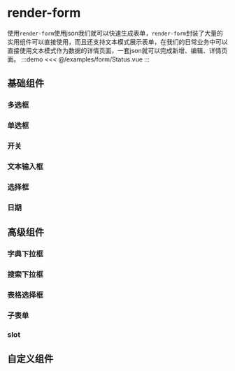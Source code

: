 # render-form
使用`render-form`使用json我们就可以快速生成表单，`render-form`封装了大量的实用组件可以直接使用，而且还支持文本模式展示表单，在我们的日常业务中可以直接使用文本模式作为数据的详情页面，一套json就可以完成新增、编辑、详情页面。
:::demo
<<< @/examples/form/Status.vue
:::
## 基础组件
### 多选框
### 单选框
### 开关
### 文本输入框
### 选择框
### 日期

## 高级组件
### 字典下拉框
### 搜索下拉框
### 表格选择框
### 子表单
### slot

## 自定义组件

